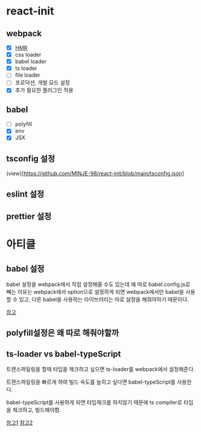 # react-init

## webpack

- [x] [HMR](https://github.com/webpack/webpack-dev-server)
- [x] css loader
- [x] babel loader
- [x] ts loader
- [ ] file loader
- [ ] 프로덕션, 개발 모드 설정
- [x] 추가 필요한 플러그인 적용

## babel

- [ ] polyfill
- [x] env
- [x] JSX

## tsconfig 설정
(view)[https://github.com/MINJE-98/react-init/blob/main/tsconfig.json]

## eslint 설정

## prettier 설정

# 아티클

## babel 설정

babel 설정을 webpack에서 직접 설정해줄 수도 있는데 왜 따로 babel.config.js로 빼는 이유는 webpack에서 option으로 설정하게 되면
webpack에서만 babel을 사용할 수 있고, 다른 babel을 사용하는 라이브러리는 따로 설정을 해줘야하기 때문이다.

[참고](https://stackoverflow.com/questions/43206062/why-do-i-have-to-put-babel-presets-inside-babelrc-and-webpack-config-js/43208353#43208353)

## polyfill설정은 왜 따로 해줘야할까

## ts-loader vs babel-typeScript

트렌스파일링을 할때 타입을 체크하고 싶으면 ts-loader를 webpack에서 설정해준다.

트렌스파일링을 빠르게 하여 빌드 속도를 높히고 싶다면 babel-typeScript를 사용한다.

babel-typeScript를 사용하게 되면 타입체크를 하지않기 때문에 ts compiler로 타입을 체크하고, 빌드해야함.

[참고1](https://evanlouie.github.io/posts/typescript-babel-preset-typescript-ts-loader)
[참고2](https://stackoverflow.com/questions/38320220/how-to-setup-typescript-babel-webpack)
